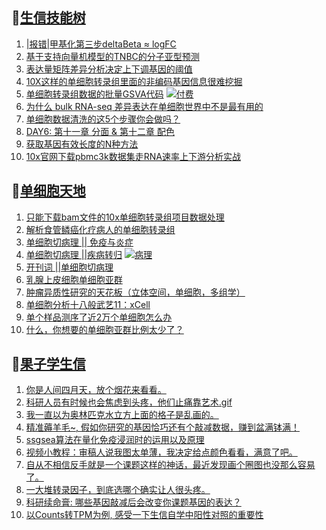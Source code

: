## 📝[生信技能树](https://github.com/ixxmu/mp_duty/issues?q=label%3A%E7%94%9F%E4%BF%A1%E6%8A%80%E8%83%BD%E6%A0%91+is%3Aclosed)
<!-- 1issueTable -->

1. [|报错|甲基化第三步deltaBeta ≈ logFC](https://github.com/ixxmu/mp_duty/issues/2288) 
2. [基于支持向量机模型的TNBC的分子亚型预测](https://github.com/ixxmu/mp_duty/issues/2287) 
3. [表达量矩阵差异分析决定上下调基因的阈值](https://github.com/ixxmu/mp_duty/issues/2270) 
4. [10X这样的单细胞转录组里面的非编码基因信息很难挖掘](https://github.com/ixxmu/mp_duty/issues/2257) 
5. [单细胞转录组数据的批量GSVA代码](https://github.com/ixxmu/mp_duty/issues/2256) [![付费](https://img.shields.io/github/labels/ixxmu/mp_duty/付费)](https://github.com/ixxmu/mp_duty/labels/付费)
6. [为什么 bulk RNA-seq 差异表达在单细胞世界中不是最有用的](https://github.com/ixxmu/mp_duty/issues/2251) 
7. [单细胞数据清洗的这5个步骤你会做吗？](https://github.com/ixxmu/mp_duty/issues/2250) 
8. [DAY6: 第十一章 分面 & 第十二章 配色](https://github.com/ixxmu/mp_duty/issues/2242) 
9. [获取基因有效长度的N种方法](https://github.com/ixxmu/mp_duty/issues/2235) 
10. [10x官网下载pbmc3k数据集走RNA速率上下游分析实战](https://github.com/ixxmu/mp_duty/issues/2230) 
<!-- 1issueTable -->
## 📝[单细胞天地](https://github.com/ixxmu/mp_duty/issues?q=label%3A%E5%8D%95%E7%BB%86%E8%83%9E%E5%A4%A9%E5%9C%B0+is%3Aclosed)
<!-- 2issueTable -->

1. [只能下载bam文件的10x单细胞转录组项目数据处理](https://github.com/ixxmu/mp_duty/issues/2279) 
2. [解析食管鳞癌化疗病人的单细胞转录组](https://github.com/ixxmu/mp_duty/issues/2203) 
3. [单细胞切病理 || 免疫与炎症](https://github.com/ixxmu/mp_duty/issues/2175) 
4. [单细胞切病理 ||疾病转归](https://github.com/ixxmu/mp_duty/issues/2173) [![病理](https://img.shields.io/github/labels/ixxmu/mp_duty/病理)](https://github.com/ixxmu/mp_duty/labels/病理)
5. [开刊词 ||单细胞切病理](https://github.com/ixxmu/mp_duty/issues/2156) 
6. [乳腺上皮细胞单细胞亚群](https://github.com/ixxmu/mp_duty/issues/2113) 
7. [肿瘤异质性研究的天花板（立体空间，单细胞，多组学）](https://github.com/ixxmu/mp_duty/issues/2110) 
8. [单细胞分析十八般武艺11：xCell](https://github.com/ixxmu/mp_duty/issues/2025) 
9. [单个样品测序了近2万个单细胞怎么办](https://github.com/ixxmu/mp_duty/issues/1993) 
10. [什么，你想要的单细胞亚群比例太少了？](https://github.com/ixxmu/mp_duty/issues/1992) 
<!-- 2issueTable -->

## 📝[果子学生信](https://github.com/ixxmu/mp_duty/issues?q=label%3A%E6%9E%9C%E5%AD%90%E5%AD%A6%E7%94%9F%E4%BF%A1+is%3Aclosed)
<!-- 3issueTable -->

1. [你是人间四月天，放个烟花来看看。](https://github.com/ixxmu/mp_duty/issues/2291) 
2. [科研人员有时候也会焦虑到头疼，他们止痛靠艺术.gif](https://github.com/ixxmu/mp_duty/issues/2290) 
3. [我一直以为奥林匹克水立方上面的格子是乱画的。](https://github.com/ixxmu/mp_duty/issues/2289) 
4. [精准薅羊毛~, 假如你研究的基因恰巧还有个敲减数据，赚到盆满钵满！](https://github.com/ixxmu/mp_duty/issues/2265) 
5. [ssgsea算法在量化免疫浸润时的运用以及原理](https://github.com/ixxmu/mp_duty/issues/2264) 
6. [视频小教程：审稿人说我图太单薄，我决定给点颜色看看，满意了吧。](https://github.com/ixxmu/mp_duty/issues/2249) 
7. [自从不相信反手就是一个课题这样的神话，最近发现画个圈图也没那么容易了。](https://github.com/ixxmu/mp_duty/issues/2248) 
8. [一大堆转录因子，到底选哪个确实让人很头疼。](https://github.com/ixxmu/mp_duty/issues/2228) 
9. [科研续命膏: 哪些基因敲减后会改变你课题基因的表达？](https://github.com/ixxmu/mp_duty/issues/2222) 
10. [以Counts转TPM为例, 感受一下生信自学中阳性对照的重要性](https://github.com/ixxmu/mp_duty/issues/2209) 
<!-- 3issueTable -->

